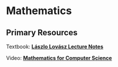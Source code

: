 # Mathematics

## Primary Resources

Textbook: [__Lászlo Lovász Lecture Notes__](http://www.cs.elte.hu/~lovasz/dmbook.ps)

Video: [__Mathematics for Computer Science__](https://ocw.mit.edu/courses/electrical-engineering-and-computer-science/6-042j-mathematics-for-computer-science-fall-2010/video-lectures/)